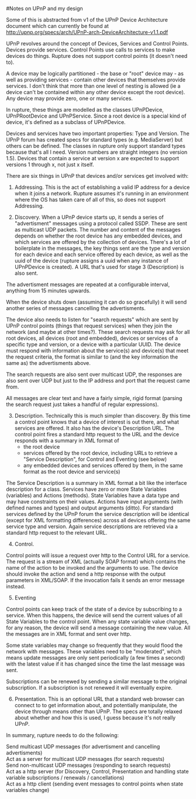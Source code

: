 #Notes on UPnP and my design

Some of this is abstracted from v1 of the UPnP Device Architecture document which can currently be found at http://upnp.org/specs/arch/UPnP-arch-DeviceArchitecture-v1.1.pdf

UPnP revolves around the concept of Devices, Services and Control Points.  Devices provide services.  Control Points use calls to services to make devices do things.  Rupture does not support control points (it doesn't need to).

A device may be logically partitioned - the base or "root" device may - as well as providing services - contain other devices that themselves provide services.  I don't think that more than one level of nesting is allowed (ie a device can't be contained within any other device except the root device).  Any device may provide zero, one or many services.

In rupture, these things are modelled as the classes UPnPDevice, UPnPRootDevice and UPnPService.  Since a root device is a special kind of device, it's defined as a subclass of UPnPDevice.

Devices and services have two important properties: Type and Version.  The UPnP forum has created specs for standard types (e.g. MediaServer) but others can be defined.  The classes in rupture only support standard types because that's all I need.  Version numbers are straight integers (no version 1.5).  Devices that contain a service at version x are expected to support versions 1 through x, not just x itself.

There are six things in UPnP that devices and/or services get involved with:

1.  Addressing.  This is the act of establishing a valid IP address for a device when it joins a network.  Rupture assumes it's running in an environment where the OS has taken care of all of this, so does not support Addressing.

2.  Discovery.  When a UPnP device starts up, it sends a series of "advertisment" messages using a protocol called SSDP.  These are sent as multicast UDP packets.  The number and content of the messages depends on whether the root device has any embedded devices, and which services are offered by the collection of devices.  There's a lot of boilerplate in the messages, the key things sent are the type and version for each device and each service offered by each device, as well as the uuid of the device (rupture assigns a uuid when any instance of UPnPDevice is created).  A URL that's used for stage 3 (Description) is also sent.

  The advertisment messages are repeated at a configurable interval, anything from 15 minutes upwards.

  When the device shuts down (assuming it can do so gracefully) it will send another series of messages cancelling the advertisments.

  The device also needs to listen for "search requests" which are sent by UPnP control points (things that request services) when they join the network (and maybe at other times?).  These search requests may ask for all root devices, all devices (root and embedded), devices or services of a specific type and version, or a device with a particular UUID.  The device must respond with information about the service(s) and device(s) that meet the request criteria, the format is similar to (and the key information the same as) the advertisments above.

  The search requests are also sent over multicast UDP, the responses are also sent over UDP but just to the IP address and port that the request came from.

  All messages are clear text and have a fairly simple, rigid format (parsing the search request just takes a handful of regular expressions).

3.  Description.  Technically this is much simpler than discovery.  By this time a control point knows that a device of interest is out there, and what services are offered.  It also has the device's Description URL.  The control point fires a standard http request to the URL and the device responds with a summary in XML format of
    - the root device
    - services offered by the root device, including URLs to retrieve a "Service Description", for Control and Eventing (see below)
    - any embedded devices and services offered by them, in the same format as the root device and service(s)
    
  The Service Description is a summary in XML format a bit like the interface description for a class.  Services have zero or more State Variables (variables) and Actions (methods).  State Variables have a data type and may have constraints on their values.  Actions have input arguments (with defined names and types) and output arguments (ditto).  For standard services defined by the UPnP forum the service description will be identical (except for XML formatting differences) across all devices offering the same service type and version.  Again service descriptions are retrieved via a standard http request to the relevant URL.
  
4.  Control.

  Control points will issue a request over http to the Control URL for a service.  The request is a stream of XML (actually SOAP format) which contains the name of the action to be invoked and the arguments to use.  The device should invoke the action and send a http response with the output parameters in XML/SOAP.  If the invocation fails it sends an error message instead.

5.  Eventing

  Control points can keep track of the state of a device by subscribing to a service.  When this happens, the device will send the current values of all State Variables to the control point.  When any state variable value changes, for any reason, the device will send a message containing the new value.  All the messages are in XML format and sent over http.
  
  Some state variables may change so frequently that they would flood the network with messages.  These variables need to be "moderated", which means update messages are only sent periodically (a few times a second) with the latest value if it has changed since the time the last message was sent.
  
  Subscriptions can be renewed by sending a similar message to the original subscription.  If a subscription is not renewed it will eventually expire.

6.  Presentation.  This is an optional URL that a standard web browser can connect to to get information about, and potentially manipulate, the device through means other than UPnP. The specs are totally relaxed about whether and how this is used, I guess because it's not really UPnP.


In summary, rupture needs to do the following:

Send multicast UDP messages (for advertisment and cancelling advertisments)  
Act as a server for multicast UDP messages (for search requests)  
Send non-multicast UDP messages (responding to search requests)  
Act as a http server (for Discovery, Control, Presentation and handling state variable subscriptions / renewals / cancellations)  
Act as a http client (sending event messages to control points when state variables change)  
